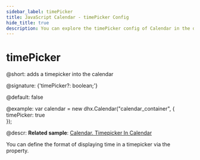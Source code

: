 ```yaml
---
sidebar_label: timePicker
title: JavaScript Calendar - timePicker Config 
hide_title: true
description: You can explore the timePicker config of Calendar in the documentation of the DHTMLX JavaScript UI library. Browse developer guides and API reference, try out code examples and live demos, and download a free 30-day evaluation version of DHTMLX Suite 7.
---
```

 
# timePicker

@short: adds a timepicker into the calendar

@signature: {'timePicker?: boolean;'}

@default: false

@example:
var calendar = new dhx.Calendar("calendar_container", {
    timePicker: true      
});

@descr:
**Related sample**: [Calendar. Timepicker In Calendar](https://snippet.dhtmlx.com/jkbfb202)

You can define the format of displaying time in a timepicker via the [](calendar/api/calendar_timeformat_config.md) property.

[comment]: # (@relatedapi:calendar/api/calendar_timeformat_config.md)

[comment]: # (@related: calendar/how_to_start.md#initialize-calendar calendar/configuring.md#timepicker)

